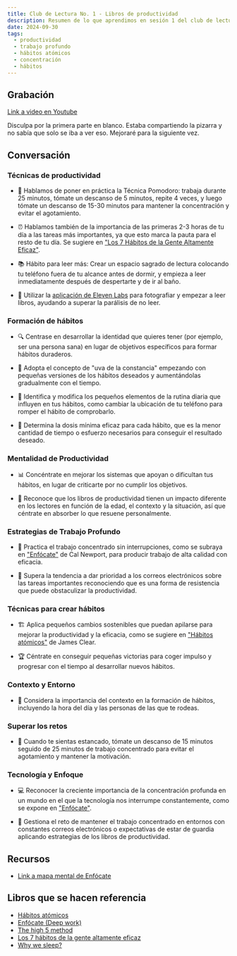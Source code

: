 ```yaml
---
title: Club de Lectura No. 1 - Libros de productividad
description: Resumen de lo que aprendimos en sesión 1 del club de lectura.
date: 2024-09-30
tags:
  - productividad
  - trabajo profundo
  - hábitos atómicos
  - concentración
  - hábitos
---
```

## Grabación
[Link a video en Youtube](https://youtu.be/bE4m2gGCNHM)

Disculpa por la primera parte en blanco. Estaba compartiendo la pizarra y no sabía que solo se iba a ver eso.
Mejoraré para la siguiente vez.

## Conversación

### Técnicas de productividad

* 🎯 Hablamos de poner en práctica la Técnica Pomodoro: trabaja durante 25 minutos, tómate un descanso de 5 minutos, repite 4 veces, y luego tómate un descanso de 15-30 minutos para mantener la concentración y evitar el agotamiento.

* ⏰ Hablamos también de la importancia de las primeras 2-3 horas de tu día a las tareas más importantes, ya que esto marca la pauta para el resto de tu día. Se sugiere en ["Los 7 Hábitos de la Gente Altamente Eficaz"](https://www.goodreads.com/book/show/40892897-los-7-h-bitos-de-la-gente-altamente-efectiva).

* 📚 Hábito para leer más: Crear un espacio sagrado de lectura colocando tu teléfono fuera de tu alcance antes de dormir, y empieza a leer inmediatamente después de despertarte y de ir al baño.

* 📱 Utilizar la [aplicación de Eleven Labs](https://elevenlabs.io/text-reader) para fotografiar y empezar a leer libros, ayudando a superar la parálisis de no leer.

### Formación de hábitos
* 🔍 Centrase en desarrollar la identidad que quieres tener (por ejemplo, ser una persona sana) en lugar de objetivos específicos para formar hábitos duraderos.

* 🍇 Adopta el concepto de "uva de la constancia" empezando con pequeñas versiones de los hábitos deseados y aumentándolas gradualmente con el tiempo.

* 🔎 Identifica y modifica los pequeños elementos de la rutina diaria que influyen en tus hábitos, como cambiar la ubicación de tu teléfono para romper el hábito de comprobarlo.

* 🎯 Determina la dosis mínima eficaz para cada hábito, que es la menor cantidad de tiempo o esfuerzo necesarios para conseguir el resultado deseado.

### Mentalidad de Productividad
* 📊 Concéntrate en mejorar los sistemas que apoyan o dificultan tus hábitos, en lugar de criticarte por no cumplir los objetivos.

* 🧠 Reconoce que los libros de productividad tienen un impacto diferente en los lectores en función de la edad, el contexto y la situación, así que céntrate en absorber lo que resuene personalmente.

### Estrategias de Trabajo Profundo
* 🎯 Practica el trabajo concentrado sin interrupciones, como se subraya en ["Enfócate"](https://www.goodreads.com/book/show/36509192-enfocate-trabajo-profundo) de Cal Newport, para producir trabajo de alta calidad con eficacia.

* 📧 Supera la tendencia a dar prioridad a los correos electrónicos sobre las tareas importantes reconociendo que es una forma de resistencia que puede obstaculizar la productividad.

### Técnicas para crear hábitos
* 🏗️ Aplica pequeños cambios sostenibles que puedan apilarse para mejorar la productividad y la eficacia, como se sugiere en ["Hábitos atómicos"](https://www.goodreads.com/es/book/show/47620585-habitos-atomicos) de James Clear.

* 🏆 Céntrate en conseguir pequeñas victorias para coger impulso y progresar con el tiempo al desarrollar nuevos hábitos.

### Contexto y Entorno
* 👥 Considera la importancia del contexto en la formación de hábitos, incluyendo la hora del día y las personas de las que te rodeas.

### Superar los retos
* 🔄 Cuando te sientas estancado, tómate un descanso de 15 minutos seguido de 25 minutos de trabajo concentrado para evitar el agotamiento y mantener la motivación.

### Tecnología y Enfoque
* 💻 Reconocer la creciente importancia de la concentración profunda en un mundo en el que la tecnología nos interrumpe constantemente, como se expone en ["Enfócate"](https://www.goodreads.com/book/show/36509192-enfocate-trabajo-profundo).

* 📱 Gestiona el reto de mantener el trabajo concentrado en entornos con constantes correos electrónicos o expectativas de estar de guardia aplicando estrategias de los libros de productividad.

## Recursos

* [Link a mapa mental de Enfócate](https://drive.google.com/file/d/1IbWiwlqCgcrPvqJa1mprH1_HQ54akYAD/view?usp=sharing)

## Libros que se hacen referencia

* [Hábitos atómicos](https://www.goodreads.com/es/book/show/47620585-habitos-atomicos)
* [Enfócate (Deep work)](https://www.goodreads.com/book/show/36509192-enfocate-trabajo-profundo)
* [The high 5 method](https://www.goodreads.com/book/show/58505300-the-high-5-habit)
* [Los 7 hábitos de la gente altamente eficaz](https://www.goodreads.com/book/show/40892897-los-7-h-bitos-de-la-gente-altamente-efectiva)
* [Why we sleep?](https://www.goodreads.com/book/show/34466963-why-we-sleep)

